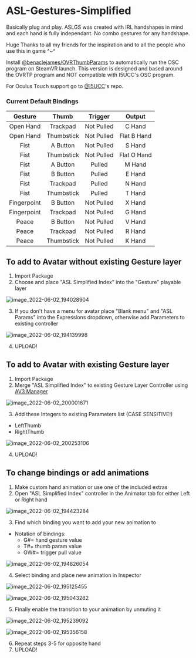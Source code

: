 # ASL-Gestures-Simplified
Basically plug and play. ASLGS was created with IRL handshapes in mind and each hand is fully independant. No combo gestures for any handshape. 

Huge Thanks to all my friends for the inspiration and to all the people who use this in game ^~^

Install [@benaclejames/OVRThumbParams](https://github.com/benaclejames/OVRThumbParams) to automatically run the OSC program on SteamVR launch. This version is designed and based around the OVRTP program and NOT compatible with I5UCC's OSC program.  

For Oculus Touch support go to [@I5UCC](https://github.com/I5UCC/VRC-ASL_Gestures)'s repo.

### Current Default Bindings

| Gesture | Thumb | Trigger | Output | 
| :-----: | :---: | :-----: | :----: |
| Open Hand | Trackpad | Not Pulled | C Hand |
| Open Hand | Thumbstick | Not Pulled | Flat B Hand |
| Fist | A Button | Not Pulled | S Hand |
| Fist | Thumbstick | Not Pulled | Flat O Hand |
| Fist | A Button | Pulled | M Hand |
| Fist | B Button | Pulled | E Hand |
| Fist | Trackpad | Pulled | N Hand |
| Fist | Thumbstick | Pulled | T Hand |
| Fingerpoint | B Button | Not Pulled | X Hand |
| Fingerpoint | Trackpad | Not Pulled | G Hand |
| Peace | B Button | Not Pulled | V Hand |
| Peace | Trackpad | Not Pulled | R Hand |
| Peace | Thumbstick | Not Pulled | K Hand |

## To add to Avatar without existing Gesture layer
1. Import Package
2. Choose and place "ASL Simplified Index" into the "Gesture" playable layer

![image_2022-06-02_194028904](https://user-images.githubusercontent.com/68105767/171770429-b13b7044-ace3-484c-8ed3-b587b391e65d.png)

3. If you don't have a menu for avatar place "Blank menu" and "ASL Params" into the Expressions dropdown, otherwise add Parameters to existing controller

![image_2022-06-02_194139998](https://user-images.githubusercontent.com/68105767/171770529-9119e63e-841d-49bf-9fcd-df6ce088a94c.png)

4. UPLOAD!

## To add to Avatar with existing Gesture layer
1. Import Package
2. Merge "ASL Simplified Index" to existing Gesture Layer Controller using [AV3 Manager](https://github.com/VRLabs/Avatars-3.0-Manager)

![image_2022-06-02_200001671](https://user-images.githubusercontent.com/68105767/171772168-41f523b3-3b7a-494d-98b2-e7b66a9f8377.png)

3. Add these Integers to existing Parameters list (CASE SENSITIVE!)
  - LeftThumb
  - RightThumb

![image_2022-06-02_200253106](https://user-images.githubusercontent.com/68105767/171772425-4ad9fdef-b7a6-4363-88c0-0bcbf65ec998.png)

4. UPLOAD!

## To change bindings or add animations
1. Make custom hand animation or use one of the included extras
2. Open "ASL Simplified Index" controller in the Animator tab for either Left or Right hand

![image_2022-06-02_194423284](https://user-images.githubusercontent.com/68105767/171770771-531a100e-f4da-4848-8b6b-9f867595acc6.png)

3. Find which binding you want to add your new animation to
  - Notation of bindings:
    - G#= hand gesture value
    - T#= thumb param value
    - GW#= trigger pull value

![image_2022-06-02_194826054](https://user-images.githubusercontent.com/68105767/171771148-46048212-70ae-4245-bc26-4d3b2f274eda.png)

4. Select binding and place new animation in Inspector

![image_2022-06-02_195125455](https://user-images.githubusercontent.com/68105767/171771392-233d4856-3ff8-4183-be2c-848d49573a4b.png)

![image_2022-06-02_195043282](https://user-images.githubusercontent.com/68105767/171771344-e1b6fb30-09a6-4240-84b9-0352977f8f07.png)

5. Finally enable the transition to your animation by unmuting it

![image_2022-06-02_195239092](https://user-images.githubusercontent.com/68105767/171771497-2782073d-e540-4744-839c-2beb796a1f52.png)

![image_2022-06-02_195356158](https://user-images.githubusercontent.com/68105767/171771603-1980dfca-ae39-41f0-9826-7a7d93ba3212.png)

6. Repeat steps 3-5 for opposite hand
7. UPLOAD!
